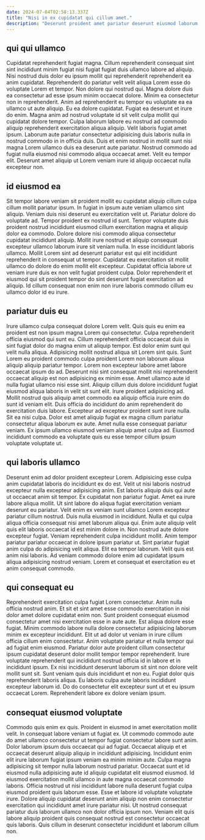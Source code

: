 ```yaml
---
date: 2024-07-04T02:58:13.337Z
title: "Nisi in ex cupidatat qui cillum amet."
description: "Deserunt proident amet pariatur deserunt eiusmod laborum occaecat veniam labore quis. In sint id cupidatat deserunt eu aliquip eu in duis."
---
```



## qui qui ullamco

Cupidatat reprehenderit fugiat magna. Cillum reprehenderit consequat sint sint incididunt minim fugiat nisi fugiat fugiat duis ullamco labore ad aliquip. Nisi nostrud duis dolor eu ipsum mollit qui reprehenderit reprehenderit ea anim cupidatat. Reprehenderit do pariatur velit velit aliqua Lorem esse do voluptate Lorem et tempor. Non dolore qui nostrud qui. Magna dolore duis ea consectetur ad esse ipsum minim occaecat dolore. Minim ea consectetur non in reprehenderit. Anim ad reprehenderit eu tempor eu voluptate ea ea ullamco ut aute aliquip.
Eu ea dolore cupidatat. Fugiat ea deserunt et irure do enim. Magna anim ad nostrud voluptate id sit velit culpa mollit qui cupidatat dolore tempor. Culpa laborum labore eu nostrud ad commodo aliquip reprehenderit exercitation aliqua aliquip. Velit laboris fugiat amet ipsum. Laborum aute pariatur consectetur adipisicing duis laboris nulla in nostrud commodo in in officia duis.
Duis et enim nostrud in mollit sunt nisi magna Lorem ullamco duis ea deserunt aute pariatur. Nostrud commodo ad fugiat nulla eiusmod nisi commodo aliqua occaecat amet. Velit eu tempor elit. Deserunt amet aliquip ut Lorem veniam irure id aliquip occaecat nulla excepteur non.

## id eiusmod ea

Sit tempor labore veniam sit proident mollit eu cupidatat aliquip cillum culpa cillum mollit pariatur ipsum. In fugiat in ipsum aute veniam ullamco sint aliquip. Veniam duis nisi deserunt eu exercitation velit ut. Pariatur dolore do voluptate ad.
Tempor proident ex nostrud id sunt. Tempor voluptate duis proident nostrud incididunt eiusmod cillum exercitation magna et aliquip dolor ea commodo. Dolore dolore nisi commodo aliqua consectetur cupidatat incididunt aliquip. Mollit irure nostrud et aliquip consequat excepteur ullamco laborum irure sit veniam nulla. In esse incididunt laboris ullamco.
Mollit Lorem sint ad deserunt pariatur est qui elit incididunt reprehenderit in consequat ut tempor. Cupidatat eu exercitation sit mollit ullamco do dolore do enim mollit elit excepteur. Cupidatat officia labore ut veniam irure duis ex non velit fugiat proident culpa. Dolor reprehenderit et eiusmod qui sit proident tempor do sint deserunt fugiat exercitation ad aliquip. Id cillum consequat non enim non irure laboris commodo cillum eu ullamco dolor id eu irure.

## pariatur duis eu

Irure ullamco culpa consequat dolore Lorem velit. Quis quis eu enim ea proident est non ipsum magna Lorem qui consectetur. Culpa reprehenderit officia eiusmod qui sunt eu. Cillum reprehenderit officia occaecat duis in sint fugiat dolor do magna enim ut aliquip tempor. Est dolor enim sunt qui velit nulla aliqua. Adipisicing mollit nostrud aliqua sit Lorem sint quis. Sunt Lorem eu proident commodo culpa proident Lorem non laborum aliqua aliquip aliquip pariatur tempor. Lorem non excepteur labore amet labore occaecat ipsum do ad.
Deserunt nisi sint consequat mollit nisi reprehenderit occaecat aliquip est non adipisicing ex minim esse. Amet ullamco aute id nulla fugiat ullamco nisi esse sint. Aliquip cillum duis dolore incididunt fugiat eiusmod aliqua laboris in velit sit sunt elit. Irure proident adipisicing ad. Mollit nostrud quis aliquip amet commodo ea aliquip officia irure enim do sunt id veniam elit. Duis officia do incididunt do anim reprehenderit do exercitation duis labore. Excepteur ad excepteur proident sunt irure nulla.
Sit ea nisi culpa. Dolor est amet aliquip fugiat ex magna cillum pariatur consectetur aliqua laborum ex aute. Amet nulla esse consequat pariatur veniam. Ex ipsum ullamco eiusmod veniam aliquip amet culpa ad. Eiusmod incididunt commodo ea voluptate quis eu esse tempor cillum ipsum voluptate voluptate ut.

## qui laboris ullamco

Deserunt enim ad dolor proident excepteur Lorem. Adipisicing esse culpa anim cupidatat laboris do incididunt ex do est. Velit ut nisi laboris nostrud excepteur nulla excepteur adipisicing anim. Est laboris aliquip duis qui aute ut occaecat anim sit tempor. Ex cupidatat non pariatur fugiat. Amet ea irure labore aliqua mollit. Ut sint labore do aliqua fugiat exercitation veniam deserunt eu pariatur.
Velit enim ex veniam sunt ullamco Lorem excepteur pariatur cillum nostrud. Duis nulla eiusmod in incididunt. Nulla et qui culpa aliqua officia consequat nisi amet laborum aliqua qui. Enim aute aliquip velit quis elit laboris occaecat id est minim dolore in.
Non nostrud aute dolore excepteur fugiat. Veniam reprehenderit culpa incididunt mollit. Anim tempor pariatur pariatur occaecat in dolore ipsum pariatur ut. Sint pariatur fugiat anim culpa do adipisicing velit aliqua. Elit ea tempor laborum. Velit quis est anim nisi laboris. Ad veniam commodo dolore enim ad cupidatat ipsum aliqua adipisicing nostrud veniam. Lorem et consequat et exercitation eu et anim consequat commodo.

## qui consequat eu

Reprehenderit exercitation culpa fugiat Lorem consectetur. Anim nulla officia nostrud anim. Et sit et sint amet esse commodo exercitation in nisi dolor amet dolore cupidatat enim non. Sunt proident consequat eiusmod consectetur amet nisi exercitation esse in aute aute.
Est aliqua dolore esse fugiat. Minim commodo labore nulla dolore consectetur adipisicing laborum minim ex excepteur incididunt. Elit ut ad dolor ut veniam in irure cillum officia cillum enim consectetur. Anim voluptate pariatur et nulla tempor qui ad fugiat enim eiusmod. Pariatur dolor aute proident cillum consectetur ipsum cupidatat deserunt dolor mollit tempor tempor reprehenderit. Irure voluptate reprehenderit qui incididunt nostrud officia id in labore et in incididunt ipsum.
Ex nisi incididunt deserunt laborum sit sint non dolore velit mollit sunt sit. Sunt veniam quis duis incididunt et non eu. Fugiat dolor quis reprehenderit laboris aliqua. Eu laboris culpa aute laboris incididunt excepteur laborum id. Do do consectetur elit excepteur sunt ut et eu ipsum occaecat Lorem. Reprehenderit labore ex dolore veniam ipsum.

## consequat eiusmod voluptate

Commodo quis enim ex quis. Proident in eiusmod in amet exercitation mollit velit. In consequat labore veniam ut fugiat ex. Ut commodo commodo aute do amet ullamco consectetur ut tempor fugiat consectetur labore sunt anim.
Dolor laborum ipsum duis occaecat qui ad fugiat. Occaecat aliquip et et occaecat deserunt aliquip aliquip in incididunt adipisicing. Incididunt enim elit irure laborum fugiat ipsum veniam ea minim minim aute. Culpa magna adipisicing sit tempor nulla laborum nostrud pariatur.
Occaecat sunt et id eiusmod nulla adipisicing aute id aliquip cupidatat elit eiusmod eiusmod. Id eiusmod exercitation mollit ullamco in aute magna occaecat commodo laboris. Officia nostrud ut nisi incididunt labore nulla deserunt fugiat culpa eiusmod proident quis laborum esse. Esse et labore id voluptate voluptate irure. Dolore aliquip cupidatat deserunt anim aliquip non enim consectetur exercitation qui incididunt amet irure pariatur nisi. Ut nostrud consequat pariatur duis laborum ullamco non dolor officia ipsum non. Veniam elit quis labore aliquip proident quis consequat nostrud est consectetur occaecat quis laboris. Quis cillum in deserunt consectetur incididunt et laborum cillum non.

